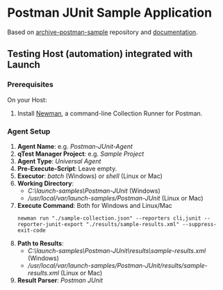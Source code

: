 # Postman JUnit Sample Application

Based on [archive-postman-sample](https://github.com/Tricentis-qTest/archive-postman-samples) repository and
[documentation](https://documentation.tricentis.com/qtest/od/en/content/launch/automation_host/universal_agent/parsers/integrate_postman_with_universal_agent.htm).

## Testing Host (automation) integrated with Launch

### Prerequisites
On your Host:
1. Install [Newman](https://learning.postman.com/docs/collections/using-newman-cli/installing-running-newman/),
   a command-line Collection Runner for Postman.


### Agent Setup
1. **Agent Name**: e.g. _Postman-JUnit-Agent_
2. **qTest Manager Project**: e.g. _Sample Project_
3. **Agent Type**: _Universal Agent_
4. **Pre-Execute-Script**: Leave empty.
5. **Executor**: _batch_ (Windows) or _shell_ (Linux or Mac)
6. **Working Directory**:
    - _C:\launch-samples\Postman-JUnit_ (Windows)
    - _/usr/local/var/launch-samples/Postman-JUnit_ (Linux or Mac)
7. **Execute Command**: Both for Windows and Linux/Mac
    ```shell
    newman run "./sample-collection.json" --reporters cli,junit --reporter-junit-export "./results/sample-results.xml" --suppress-exit-code    
    ```
8. **Path to Results**:
    - _C:\launch-samples\Postman-JUnit\results\sample-results.xml_ (Windows)
    - _/usr/local/var/launch-samples/Postman-JUnit/results/sample-results.xml_ (Linux or Mac)
9. **Result Parser**: _Postman JUnit_